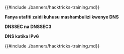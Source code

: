 {{#include ./banners/hacktricks-training.md}}

**Fanya utafiti zaidi kuhusu mashambulizi kwenye DNS**

**DNSSEC na DNSSEC3**

**DNS katika IPv6**

{{#include ./banners/hacktricks-training.md}}
